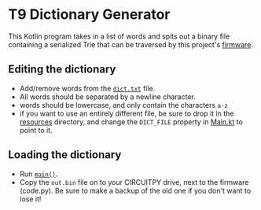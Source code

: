 # T9 Dictionary Generator

This Kotlin program takes in a list of words and spits out a binary file containing
a serialized Trie that can be traversed by this project's [firmware](../fw).

## Editing the dictionary

- Add/remove words from the [`dict.txt`](/src/main/resources/dict.txt) file. 
- All words should be separated by a newline character.
- words should be lowercase, and only contain the characters `a-z`
- if you want to use an entirely different file, be sure to drop it in the [resources](/src/main/resources)
directory, and change the `DICT_FILE` property in [Main.kt](/src/main/kotlin/Main.kt) to point to it.

## Loading the dictionary
- Run [`main()`](/src/main/kotlin/Main.kt).
- Copy the `out.bin` file on to your CIRCUITPY drive, next to the firmware (code.py). Be sure to make a backup of the old one if you don't want to lose it!
